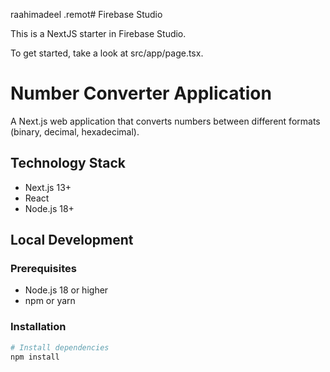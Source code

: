 raahimadeel
.remot# Firebase Studio

This is a NextJS starter in Firebase Studio.

To get started, take a look at src/app/page.tsx.

# Number Converter Application
A Next.js web application that converts numbers between different
formats (binary, decimal, hexadecimal).
## Technology Stack
- Next.js 13+
- React
- Node.js 18+
## Local Development
### Prerequisites
- Node.js 18 or higher
- npm or yarn
### Installation
```bash
# Install dependencies
npm install
